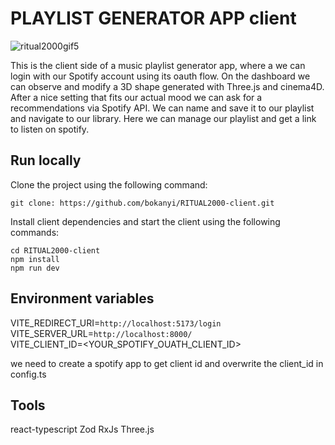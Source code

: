 # PLAYLIST GENERATOR APP client

![ritual2000gif5](https://github.com/bokanyi/RITUAL2000-client/assets/98050006/f90cc87f-9fd7-4942-90e9-b4faef47f325)


This is the client side of a music playlist generator app, where a we can login with our Spotify account using its oauth flow. On the dashboard we can observe and modify a 3D shape generated with Three.js and cinema4D. After a nice setting that fits our actual mood we can ask for a recommendations via Spotify API. We can name and save it to our playlist and navigate to our library. Here we can manage our playlist and get a link to listen on spotify. 

## Run locally

Clone the project using the following command:
```
git clone: https://github.com/bokanyi/RITUAL2000-client.git
```
Install client dependencies and start the client using the following commands:
```
cd RITUAL2000-client
npm install
npm run dev
```
## Environment variables

VITE_REDIRECT_URI=`http://localhost:5173/login`\
VITE_SERVER_URL=`http://localhost:8000/`\
VITE_CLIENT_ID=<YOUR_SPOTIFY_OUATH_CLIENT_ID>

we need to create a spotify app to get client id and overwrite the client_id in config.ts

## Tools

react-typescript
Zod
RxJs
Three.js


